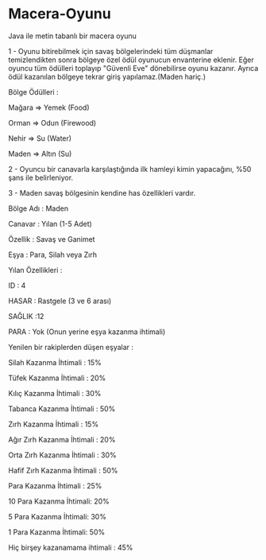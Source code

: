 # Macera-Oyunu

Java ile metin tabanlı bir macera oyunu


1 - Oyunu bitirebilmek için savaş bölgelerindeki tüm düşmanlar temizlendikten sonra bölgeye özel ödül oyunucun envanterine eklenir. Eğer oyuncu tüm ödülleri toplayıp "Güvenli Eve" dönebilirse oyunu kazanır. Ayrıca ödül kazanılan bölgeye tekrar giriş yapılamaz.(Maden hariç.)

Bölge Ödülleri :

Mağara => Yemek (Food)

Orman => Odun (Firewood)

Nehir => Su (Water)

Maden => Altın (Su)

2 - Oyuncu bir canavarla karşılaştığında ilk hamleyi kimin yapacağını, %50 şans ile belirleniyor.

3 - Maden savaş bölgesinin kendine has özellikleri vardır. 


Bölge Adı : Maden

Canavar : Yılan (1-5 Adet)

Özellik : Savaş ve Ganimet

Eşya : Para, Silah veya Zırh


Yılan Özellikleri :

ID : 4

HASAR : Rastgele (3 ve 6 arası)

SAĞLIK :12

PARA : Yok (Onun yerine eşya kazanma ihtimali)


Yenilen bir rakiplerden düşen eşyalar :


Silah Kazanma İhtimali : 15%

Tüfek Kazanma İhtimali : 20%

Kılıç Kazanma İhtimali : 30%

Tabanca Kazanma İhtimali : 50%


Zırh Kazanma İhtimali : 15%

Ağır Zırh Kazanma İhtimali : 20%

Orta Zırh Kazanma İhtimali : 30%

Hafif Zırh Kazanma İhtimali : 50%


Para Kazanma İhtimali : 25%

10 Para Kazanma İhtimali: 20%

5 Para Kazanma İhtimali: 30%

1 Para Kazanma İhtimali: 50%


Hiç birşey kazanamama ihtimali : 45%
